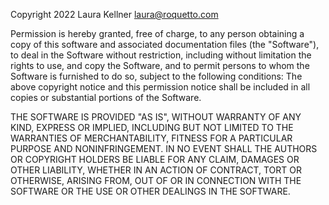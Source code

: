 Copyright 2022 Laura Kellner <laura@roquetto.com>

Permission is hereby granted, free of charge, to any person obtaining a copy of this software and associated documentation files (the "Software"), to deal in the Software without restriction, including without limitation the rights to use, and copy the Software, and to permit persons to whom the Software is furnished to do so, subject to the following conditions:
The above copyright notice and this permission notice shall be included in all copies or substantial portions of the Software.

THE SOFTWARE IS PROVIDED "AS IS", WITHOUT WARRANTY OF ANY KIND, EXPRESS OR IMPLIED, INCLUDING BUT NOT LIMITED TO THE WARRANTIES OF MERCHANTABILITY, FITNESS FOR A PARTICULAR PURPOSE AND NONINFRINGEMENT. IN NO EVENT SHALL THE AUTHORS OR COPYRIGHT HOLDERS BE LIABLE FOR ANY CLAIM, DAMAGES OR OTHER LIABILITY, WHETHER IN AN ACTION OF CONTRACT, TORT OR OTHERWISE, ARISING FROM, OUT OF OR IN CONNECTION WITH THE SOFTWARE OR THE USE OR OTHER DEALINGS IN THE SOFTWARE.
